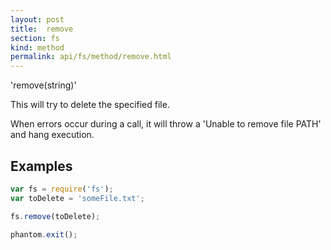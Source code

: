 ```yaml
---
layout: post
title:  remove
section: fs
kind: method
permalink: api/fs/method/remove.html
---
```


'remove(string)'

This will try to delete the specified file.

When errors occur during a call, it will throw a 'Unable to remove file PATH' and hang execution.

## Examples

```javascript
var fs = require('fs');
var toDelete = 'someFile.txt';

fs.remove(toDelete);

phantom.exit();
```









